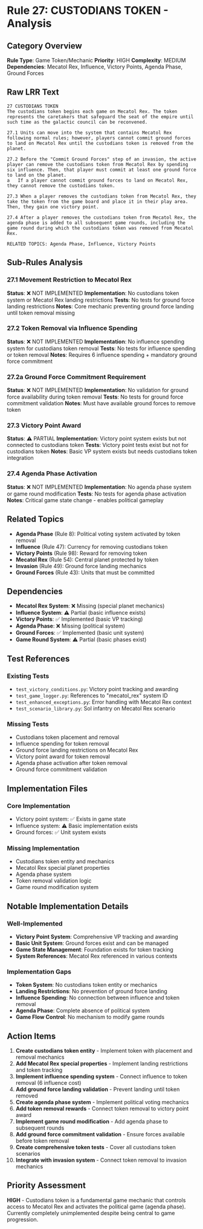 # Rule 27: CUSTODIANS TOKEN - Analysis

## Category Overview
**Rule Type**: Game Token/Mechanic
**Priority**: HIGH
**Complexity**: MEDIUM
**Dependencies**: Mecatol Rex, Influence, Victory Points, Agenda Phase, Ground Forces

## Raw LRR Text
```
27 CUSTODIANS TOKEN
The custodians token begins each game on Mecatol Rex. The token represents the caretakers that safeguard the seat of the empire until such time as the galactic council can be reconvened.

27.1 Units can move into the system that contains Mecatol Rex following normal rules; however, players cannot commit ground forces to land on Mecatol Rex until the custodians token is removed from the planet.

27.2 Before the "Commit Ground Forces" step of an invasion, the active player can remove the custodians token from Mecatol Rex by spending six influence. Then, that player must commit at least one ground force to land on the planet.
a	If a player cannot commit ground forces to land on Mecatol Rex, they cannot remove the custodians token.

27.3 When a player removes the custodians token from Mecatol Rex, they take the token from the game board and place it in their play area. Then, they gain one victory point.

27.4 After a player removes the custodians token from Mecatol Rex, the agenda phase is added to all subsequent game rounds, including the game round during which the custodians token was removed from Mecatol Rex.

RELATED TOPICS: Agenda Phase, Influence, Victory Points
```

## Sub-Rules Analysis

### 27.1 Movement Restriction to Mecatol Rex
**Status**: ❌ NOT IMPLEMENTED
**Implementation**: No custodians token system or Mecatol Rex landing restrictions
**Tests**: No tests for ground force landing restrictions
**Notes**: Core mechanic preventing ground force landing until token removal missing

### 27.2 Token Removal via Influence Spending
**Status**: ❌ NOT IMPLEMENTED
**Implementation**: No influence spending system for custodians token removal
**Tests**: No tests for influence spending or token removal
**Notes**: Requires 6 influence spending + mandatory ground force commitment

### 27.2a Ground Force Commitment Requirement
**Status**: ❌ NOT IMPLEMENTED
**Implementation**: No validation for ground force availability during token removal
**Tests**: No tests for ground force commitment validation
**Notes**: Must have available ground forces to remove token

### 27.3 Victory Point Award
**Status**: ⚠️ PARTIAL
**Implementation**: Victory point system exists but not connected to custodians token
**Tests**: Victory point tests exist but not for custodians token
**Notes**: Basic VP system exists but needs custodians token integration

### 27.4 Agenda Phase Activation
**Status**: ❌ NOT IMPLEMENTED
**Implementation**: No agenda phase system or game round modification
**Tests**: No tests for agenda phase activation
**Notes**: Critical game state change - enables political gameplay

## Related Topics
- **Agenda Phase** (Rule 8): Political voting system activated by token removal
- **Influence** (Rule 47): Currency for removing custodians token
- **Victory Points** (Rule 98): Reward for removing token
- **Mecatol Rex** (Rule 54): Central planet protected by token
- **Invasion** (Rule 49): Ground force landing mechanics
- **Ground Forces** (Rule 43): Units that must be committed

## Dependencies
- **Mecatol Rex System**: ❌ Missing (special planet mechanics)
- **Influence System**: ⚠️ Partial (basic influence exists)
- **Victory Points**: ✅ Implemented (basic VP tracking)
- **Agenda Phase**: ❌ Missing (political system)
- **Ground Forces**: ✅ Implemented (basic unit system)
- **Game Round System**: ⚠️ Partial (basic phases exist)

## Test References

### Existing Tests
- `test_victory_conditions.py`: Victory point tracking and awarding
- `test_game_logger.py`: References to "mecatol_rex" system ID
- `test_enhanced_exceptions.py`: Error handling with Mecatol Rex context
- `test_scenario_library.py`: Sol infantry on Mecatol Rex scenario

### Missing Tests
- Custodians token placement and removal
- Influence spending for token removal
- Ground force landing restrictions on Mecatol Rex
- Victory point award for token removal
- Agenda phase activation after token removal
- Ground force commitment validation

## Implementation Files

### Core Implementation
- Victory point system: ✅ Exists in game state
- Influence system: ⚠️ Basic implementation exists
- Ground forces: ✅ Unit system exists

### Missing Implementation
- Custodians token entity and mechanics
- Mecatol Rex special planet properties
- Agenda phase system
- Token removal validation logic
- Game round modification system

## Notable Implementation Details

### Well-Implemented
- **Victory Point System**: Comprehensive VP tracking and awarding
- **Basic Unit System**: Ground forces exist and can be managed
- **Game State Management**: Foundation exists for token tracking
- **System References**: Mecatol Rex referenced in various contexts

### Implementation Gaps
- **Token System**: No custodians token entity or mechanics
- **Landing Restrictions**: No prevention of ground force landing
- **Influence Spending**: No connection between influence and token removal
- **Agenda Phase**: Complete absence of political system
- **Game Flow Control**: No mechanism to modify game rounds

## Action Items

1. **Create custodians token entity** - Implement token with placement and removal mechanics
2. **Add Mecatol Rex special properties** - Implement landing restrictions and token tracking
3. **Implement influence spending system** - Connect influence to token removal (6 influence cost)
4. **Add ground force landing validation** - Prevent landing until token removed
5. **Create agenda phase system** - Implement political voting mechanics
6. **Add token removal rewards** - Connect token removal to victory point award
7. **Implement game round modification** - Add agenda phase to subsequent rounds
8. **Add ground force commitment validation** - Ensure forces available before token removal
9. **Create comprehensive token tests** - Cover all custodians token scenarios
10. **Integrate with invasion system** - Connect token removal to invasion mechanics

## Priority Assessment
**HIGH** - Custodians token is a fundamental game mechanic that controls access to Mecatol Rex and activates the political game (agenda phase). Currently completely unimplemented despite being central to game progression.
